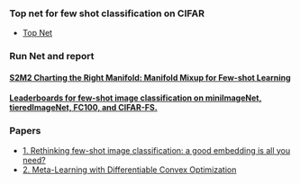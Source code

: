 ### Top net for few shot classification on CIFAR
- [Top Net](https://paperswithcode.com/sota/few-shot-image-classification-on-cifar-fs-5-1)

### Run Net and report
#### [S2M2 Charting the Right Manifold: Manifold Mixup for Few-shot Learning](https://github.com/nupurkmr9/S2M2_fewshot)

#### [Leaderboards for few-shot image classification on miniImageNet, tieredImageNet, FC100, and CIFAR-FS.](https://github.com/yaoyao-liu/few-shot-classification-leaderboard)

### Papers
- [1. Rethinking few-shot image classification: a good embedding is all you need?](https://github.com/WangYueFt/rfs)
- [2. Meta-Learning with Differentiable Convex Optimization](https://github.com/kjunelee/MetaOptNet)
